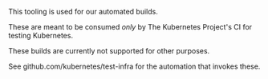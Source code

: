 This tooling is used for our automated builds.

These are meant to be consumed *only* by The Kubernetes Project's CI for 
testing Kubernetes.

These builds are currently not supported for other purposes.

See github.com/kubernetes/test-infra for the automation that invokes these.